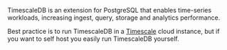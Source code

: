 TimescaleDB is an extension for PostgreSQL that enables time-series workloads, 
increasing ingest, query, storage and analytics performance. 

Best practice is to run TimescaleDB in a [Timescale](https://timescale.com/signup) cloud instance, but if you want to self host you easily run TimescaleDB yourself.

